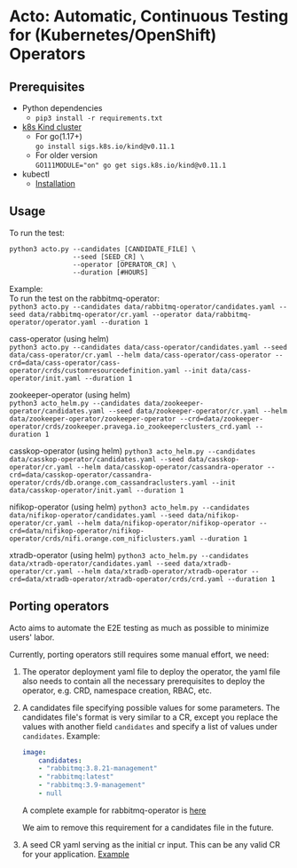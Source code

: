 # Acto: Automatic, Continuous Testing for (Kubernetes/OpenShift) Operators

## Prerequisites
- Python dependencies
    - `pip3 install -r requirements.txt`
- [k8s Kind cluster](https://kind.sigs.k8s.io/)  
    - For go(1.17+)  
    `go install sigs.k8s.io/kind@v0.11.1`
    - For older version  
    `GO111MODULE="on" go get sigs.k8s.io/kind@v0.11.1`
- kubectl
    - [Installation](https://kubernetes.io/docs/tasks/tools/install-kubectl-linux/)

## Usage
To run the test:  
```
python3 acto.py --candidates [CANDIDATE_FILE] \
                --seed [SEED_CR] \
                --operator [OPERATOR_CR] \
                --duration [#HOURS]
```

Example:  
To run the test on the rabbitmq-operator:  
`python3 acto.py --candidates data/rabbitmq-operator/candidates.yaml --seed data/rabbitmq-operator/cr.yaml --operator data/rabbitmq-operator/operator.yaml --duration 1`

cass-operator (using helm)   
`python3 acto.py --candidates data/cass-operator/candidates.yaml --seed data/cass-operator/cr.yaml --helm data/cass-operator/cass-operator --crd=data/cass-operator/cass-operator/crds/customresourcedefinition.yaml --init data/cass-operator/init.yaml --duration 1`

zookeeper-operator (using helm)  
`python3 acto_helm.py --candidates data/zookeeper-operator/candidates.yaml --seed data/zookeeper-operator/cr.yaml --helm data/zookeeper-operator/zookeeper-operator --crd=data/zookeeper-operator/crds/zookeeper.pravega.io_zookeeperclusters_crd.yaml --duration 1`

casskop-operator (using helm)
`python3 acto_helm.py --candidates data/casskop-operator/candidates.yaml --seed data/casskop-operator/cr.yaml --helm data/casskop-operator/cassandra-operator --crd=data/casskop-operator/cassandra-operator/crds/db.orange.com_cassandraclusters.yaml --init data/casskop-operator/init.yaml --duration 1`

nifikop-operator (using helm)
`python3 acto_helm.py --candidates data/nifikop-operator/candidates.yaml --seed data/nifikop-operator/cr.yaml --helm data/nifikop-operator/nifikop-operator --crd=data/nifikop-operator/nifikop-operator/crds/nifi.orange.com_nificlusters.yaml --duration 1`

xtradb-operator (using helm)
`python3 acto_helm.py --candidates data/xtradb-operator/candidates.yaml --seed data/xtradb-operator/cr.yaml --helm data/xtradb-operator/xtradb-operator --crd=data/xtradb-operator/xtradb-operator/crds/crd.yaml --duration 1`


## Porting operators
Acto aims to automate the E2E testing as much as possible to minimize users' labor.

Currently, porting operators still requires some manual effort, we need:
1. The operator deployment yaml file to deploy the operator, the yaml file also needs to contain all the necessary prerequisites to deploy the operator, e.g. CRD, namespace creation, RBAC, etc.
2. A candidates file specifying possible values for some parameters. The candidates file's format is very similar to a CR, except you replace the values with another field `candidates` and specify a list of values under `candidates`. Example:
    ```yaml
    image:
        candidates:
        - "rabbitmq:3.8.21-management"
        - "rabbitmq:latest"
        - "rabbitmq:3.9-management"
        - null
    ```
    A complete example for rabbitmq-operator is [here](data/rabbitmq-operator/candidates.yaml)

    We aim to remove this requirement for a candidates file in the future.
3. A seed CR yaml serving as the initial cr input. This can be any valid CR for your application. [Example](data/rabbitmq-operator/cr.yaml)
